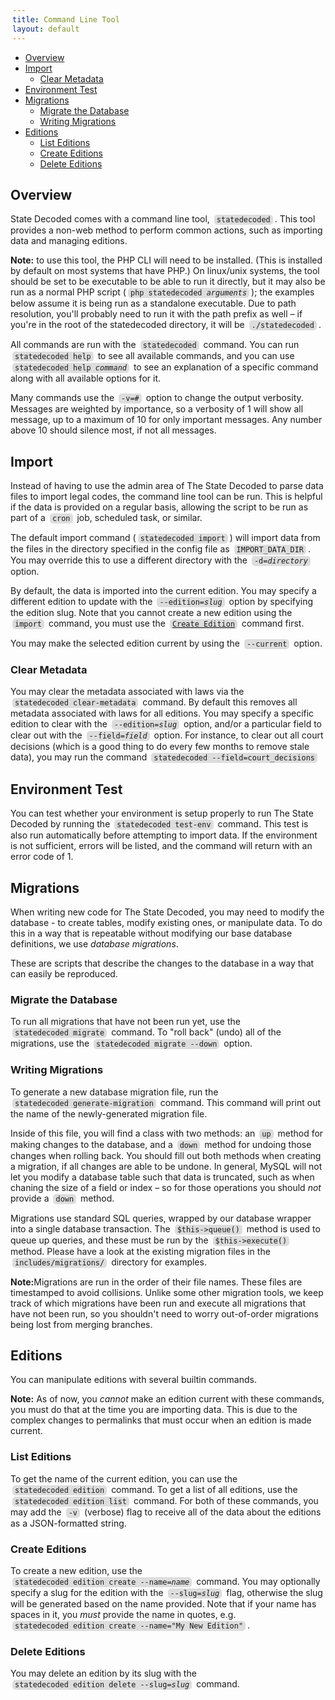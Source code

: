 ```yaml
---
title: Command Line Tool
layout: default
---
```


<style>
  code {
    background-color: #ddd;
    white-space: nowrap;
    display: inline-block;
    margin: 0 3px;
    padding: 1px 4px;
    border-radius: 5px;
  }
</style>

<ul>
<li><a href="#overview">Overview</a></li>
<li><a href="#import">Import</a>
  <ul>
    <li><a href="#clear-metadata">Clear Metadata</a></li>
  </ul>
</li>
<li><a href="#test-env">Environment Test</a></li>
<li><a href="#migrations">Migrations</a>
  <ul>
    <li><a href="#migrations-migrate">Migrate the Database</a></li>
    <li><a href="#migrations-writing">Writing Migrations</a></li>
  </ul>
</li>
<li><a href="#editions">Editions</a>
  <ul>
    <li><a href="#editions-list">List Editions</a></li>
    <li><a href="#editions-create">Create Editions</a></li>
    <li><a href="#editions-delete">Delete Editions</a></li>
  </ul>
</li>
</ul>

<h2><a id="overview"></a>Overview</h2>

<p>State Decoded comes with a command line tool, <code>statedecoded</code>. This
tool provides a non-web method to perform common actions, such as importing data
and managing editions.</p>

<p><strong>Note:</strong> to use this tool, the PHP CLI will need to be
installed.  (This is installed by default on most systems that have PHP.) On
linux/unix systems, the tool should be set to be executable to be able to run it
directly, but it may also be run as a normal PHP script (<code>php statedecoded
<em>arguments</em></code>); the examples below assume it is being run as a
standalone executable. Due to path resolution, you'll probably need to run it
with the path prefix as well – if you're in the root of the statedecoded
directory, it will be <code>./statedecoded</code>.</p>

<p>All commands are run with the <code>statedecoded</code> command.  You can run
<code>statedecoded help</code> to see all available commands, and you can use
<code>statedecoded help <em>command</em></code> to see an explanation of a
specific command along with all available options for it.</p>

<p>Many commands use the <code>-v=<em>#</em></code> option to change the output
verbosity. Messages are weighted by importance, so a verbosity of 1 will show
all message, up to a maximum of 10 for only important messages. Any number above
10 should silence most, if not all messages.</p>

<h2><a id="import"></a>Import</h2>

<p>Instead of having to use the admin area of The State Decoded to parse data
files to import legal codes, the command line tool can be run.  This is helpful
if the data is provided on a regular basis, allowing the script to be run as
part of a <code>cron</code> job, scheduled task, or similar.</p>

<p>The default import command (<code>statedecoded import</code>) will import
data from the files in the directory specified in the config file as
<code>IMPORT_DATA_DIR</code>. You may override this to use a different directory
with the <code>-d=<em>directory</em></code> option.</p>

<p>By default, the data is imported into the current edition. You may specify a
different edition to update with the <code>--edition=<em>slug</em></code> option
by specifying the edition slug.  Note that you cannot create a new edition using
the <code>import</code> command, you must use the
<code><a href="#editions-create">Create Edition</a></code> command first.</p>

<p>You may make the selected edition current by using the <code>--current</code>
option.</p>

<h3><a id="clear-metadata"></a>Clear Metadata</h3>

<p>You may clear the metadata associated with laws via the
<code>statedecoded clear-metadata</code> command. By default this removes all
metadata associated with laws for all editions. You may specify a specific
edition to clear with the <code>--edition=<em>slug</em></code> option, and/or
a particular field to clear out with the <code>--field=<em>field</em></code>
option.  For instance, to clear out all court decisions (which is a good thing
to do every few months to remove stale data), you may run the command
<code>statedecoded --field=court_decisions</code></p>

<h2><a id="test-env"></a>Environment Test</h2>

<p>You can test whether your environment is setup properly to run The State
Decoded by running the <code>statedecoded test-env</code> command. This test
is also run automatically before attempting to import data. If the environment
is not sufficient, errors will be listed, and the command will return with an
error code of 1.</p>

<h2><a id="migrations"></a>Migrations</h2>

<p>When writing new code for The State Decoded, you may need to modify the
database - to create tables, modify existing ones, or manipulate data.  To do
this in a way that is repeatable without modifying our base database
definitions, we use <em>database migrations</em>.</p>  These are scripts that
describe the changes to the database in a way that can easily be reproduced.

<h3><a id="migrations-migrate"></a>Migrate the Database</h3>

<p>To run all migrations that have not been run yet, use the <code>statedecoded
migrate</code> command. To "roll back" (undo) all of the migrations, use the
<code>statedecoded migrate --down</code> option.

<h3><a id="migrations-writing"></a>Writing Migrations</h3>

<p>To generate a new database migration file, run the <code>statedecoded
generate-migration</code> command.  This command will print out the name of the
newly-generated migration file.</p>

<p>Inside of this file, you will find a class with two methods: an
<code>up</code> method for making changes to the database, and a
<code>down</code> method for undoing those changes when rolling back.  You
should fill out both methods when creating a migration, if all changes are able
to be undone. In general, MySQL will not let you modify a database table such
that data is truncated, such as when chaning the size of a field or index – so
for those operations you should <em>not</em> provide a <code>down</code>
method.</p>

<p>Migrations use standard SQL queries, wrapped by our database wrapper into a
single database transaction.  The <code>$this->queue()</code> method is used
to queue up queries, and these must be run by the <code>$this->execute()</code>
method. Please have a look at the existing migration files in the
<code>includes/migrations/</code> directory for examples.</p>

<p><strong>Note:</strong>Migrations are run in the order of their file names.
These files are timestamped to avoid collisions. Unlike some other migration
tools, we keep track of which migrations have been run and execute all
migrations that have not been run, so you shouldn't need to worry out-of-order
migrations being lost from merging branches.</p>


<h2><a id="editions"></a>Editions</h2>

<p>You can manipulate editions with several builtin commands.</p>

<p><strong>Note:</strong> As of now, you <em>cannot</em> make an edition
current with these commands, you must do that at the time you are importing
data. This is due to the complex changes to permalinks that must occur when an
edition is made current.</p>

<h3><a id="editions-list"></a>List Editions</h3>

<p>To get the name of the current edition, you can use the <code>statedecoded
edition</code> command. To get a list of all editions, use the
<code>statedecoded edition list</code> command. For both of these commands, you
may add the <code>-v</code> (verbose) flag to receive all of the data about the
editions as a JSON-formatted string.</p>

<h3><a id="editions-create"></a>Create Editions</h3>

<p>To create a new edition, use the <code>statedecoded edition create
--name=<em>name</em></code> command.  You may optionally specify a slug for the
edition with the <code>--slug=<em>slug</em></code> flag, otherwise the slug will
be generated based on the name provided.  Note that if your name has spaces in
it, you <em>must</em> provide the name in quotes, e.g. <code>statedecoded
edition create --name="My New Edition"</code>.

<h3><a id="editions-delete"></a>Delete Editions</h3>

<p>You may delete an edition by its slug with the <code>statedecoded edition
delete --slug=<em>slug</em></code> command.</p>
